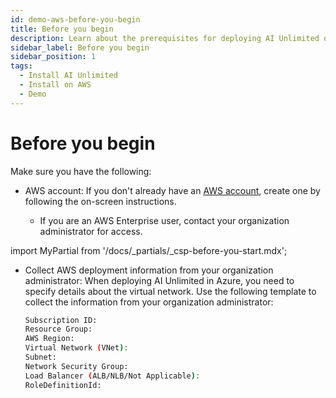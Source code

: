 ```yaml
---
id: demo-aws-before-you-begin
title: Before you begin
description: Learn about the prerequisites for deploying AI Unlimited on AWS.
sidebar_label: Before you begin 
sidebar_position: 1
tags:
  - Install AI Unlimited
  - Install on AWS
  - Demo
---
```

# Before you begin

Make sure you have the following:

- AWS account: If you don't already have an [AWS account](https://aws.amazon.com), create one by following the on-screen instructions.
    
    - If you are an AWS Enterprise user, contact your organization administrator for access. 

import MyPartial from '/docs/_partials/_csp-before-you-start.mdx';

<MyPartial />

- Collect AWS deployment information from your organization administrator: When deploying AI Unlimited in Azure, you need to specify details about the virtual network. Use the following template to collect the information from your organization administrator:

    ```bash
    Subscription ID: 
    Resource Group:
    AWS Region: 
    Virtual Network (VNet): 
    Subnet: 
    Network Security Group:
    Load Balancer (ALB/NLB/Not Applicable):
    RoleDefinitionId: 
    ```